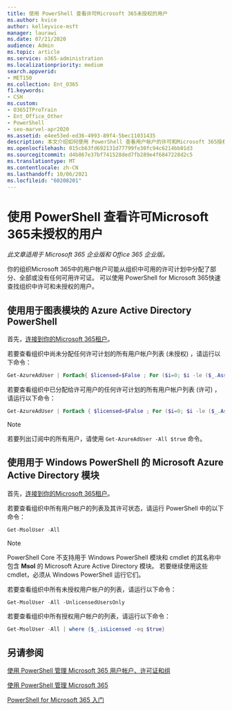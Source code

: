 ```yaml
---
title: 使用 PowerShell 查看许可Microsoft 365未授权的用户
ms.author: kvice
author: kelleyvice-msft
manager: laurawi
ms.date: 07/21/2020
audience: Admin
ms.topic: article
ms.service: o365-administration
ms.localizationpriority: medium
search.appverid:
- MET150
ms.collection: Ent_O365
f1.keywords:
- CSH
ms.custom:
- O365ITProTrain
- Ent_Office_Other
- PowerShell
- seo-marvel-apr2020
ms.assetid: e4ee53ed-ed36-4993-89f4-5bec11031435
description: 本文介绍如何使用 PowerShell 查看用户帐户的许可和Microsoft 365授权。
ms.openlocfilehash: 015cb63fd692131d77799fe30fc94c6214bb01d3
ms.sourcegitcommit: d4b867e37bf741528ded7fb289e4f6847228d2c5
ms.translationtype: MT
ms.contentlocale: zh-CN
ms.lasthandoff: 10/06/2021
ms.locfileid: "60208201"
---
```

# <a name="view-licensed-and-unlicensed-microsoft-365-users-with-powershell"></a>使用 PowerShell 查看许可Microsoft 365未授权的用户

*此文章适用于 Microsoft 365 企业版和 Office 365 企业版。* 

你的组织Microsoft 365中的用户帐户可能从组织中可用的许可计划中分配了部分、全部或没有任何可用许可证。 可以使用 PowerShell for Microsoft 365快速查找组织中许可和未授权的用户。

## <a name="use-the-azure-active-directory-powershell-for-graph-module"></a>使用用于图表模块的 Azure Active Directory PowerShell

首先，[连接到你的Microsoft 365租户](connect-to-microsoft-365-powershell.md#connect-with-the-azure-active-directory-powershell-for-graph-module)。
 
若要查看组织中尚未分配任何许可计划的所有用户帐户列表 (未授权) ，请运行以下命令：
  
```powershell
Get-AzureAdUser | ForEach{ $licensed=$False ; For ($i=0; $i -le ($_.AssignedLicenses | Measure).Count ; $i++) { If( [string]::IsNullOrEmpty(  $_.AssignedLicenses[$i].SkuId ) -ne $True) { $licensed=$true } } ; If( $licensed -eq $false) { Write-Host $_.UserPrincipalName} }
```

若要查看组织中已分配给许可用户的任何许可计划的所有用户帐户列表 (许可) ，请运行以下命令：
  
```powershell
Get-AzureAdUser | ForEach { $licensed=$False ; For ($i=0; $i -le ($_.AssignedLicenses | Measure).Count ; $i++) { If( [string]::IsNullOrEmpty(  $_.AssignedLicenses[$i].SkuId ) -ne $True) { $licensed=$true } } ; If( $licensed -eq $true) { Write-Host $_.UserPrincipalName} }
```

>[!Note]
>若要列出订阅中的所有用户，请使用 `Get-AzureAdUser -All $true` 命令。
>

## <a name="use-the-microsoft-azure-active-directory-module-for-windows-powershell"></a>使用用于 Windows PowerShell 的 Microsoft Azure Active Directory 模块

首先，[连接到你的Microsoft 365租户](connect-to-microsoft-365-powershell.md#connect-with-the-microsoft-azure-active-directory-module-for-windows-powershell)。

若要查看组织中所有用户帐户的列表及其许可状态，请运行 PowerShell 中的以下命令：
  
```powershell
Get-MsolUser -All
```

>[!Note]
>PowerShell Core 不支持用于 Windows PowerShell 模块和 cmdlet 的其名称中包含 **Msol** 的 Microsoft Azure Active Directory 模块。 若要继续使用这些 cmdlet，必须从 Windows PowerShell 运行它们。
>

若要查看组织中所有未授权用户帐户的列表，请运行以下命令：
  
```powershell
Get-MsolUser -All -UnlicensedUsersOnly
```

若要查看组织中所有授权用户帐户的列表，请运行以下命令：
  
```powershell
Get-MsolUser -All | where {$_.isLicensed -eq $true}
```

## <a name="see-also"></a>另请参阅

[使用 PowerShell 管理 Microsoft 365 用户帐户、许可证和组](manage-user-accounts-and-licenses-with-microsoft-365-powershell.md)
  
[使用 PowerShell 管理 Microsoft 365](manage-microsoft-365-with-microsoft-365-powershell.md)
  
[PowerShell for Microsoft 365 入门](getting-started-with-microsoft-365-powershell.md)
